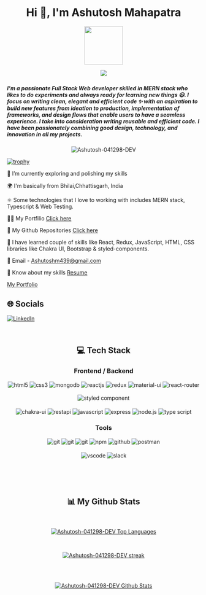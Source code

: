 
<h1 align="center">Hi 👋, I'm Ashutosh Mahapatra</h1>

<div align="center">
  <img src="https://media.giphy.com/media/M9gbBd9nbDrOTu1Mqx/giphy.gif" width="100"/>
</div>

<p align="center">
  <a href="https://github.com/DenverCoder1/readme-typing-svg">
    <img src="https://readme-typing-svg.demolab.com/?lines=Hi! My self Ashutosh Mahapatra 👦🏽; I am a Full-stack%20web%20developer 👨🏻‍💻; Interested in working with team;Curious%20to%20learn%20new%20things !&font=Fira%20Code&center=true&width=440&height=45&color=#37bcf7&vCenter=true&size=22&pause=1000"></a>
</p>


<h3 align="center" an aspiring Full Stack MERN Developer from India.</h3>
<h5>I'm a passionate Full Stack Web developer skilled in MERN stack who likes to do experiments and always ready for learning new things 😃. I focus on writing clean, elegant and efficient code ✨ with an aspiration to build new features from ideation to production, implementation of frameworks, and design flows that enable users to have a seamless experience. I take into consideration writing reusable and efficient code. I have been passionately combining good design, technology, and innovation in all my projects.</h5>


<p align="center"> <img src="https://komarev.com/ghpvc/?username=Ashutosh-041298-DEV&label=Profile%20views&color=0e75b6&style=flat" alt="Ashutosh-041298-DEV" /> </p>

  [![trophy](https://github-profile-trophy.vercel.app/?username=Ashutosh-041298-DEV&theme=darkhub)](https://github.com/Ashutosh-041298-DEV/github-profile-trophy)


🔭 I’m currently exploring and polishing my skills

🌍 I'm basically from Bhilai,Chhattisgarh, India

⚛️ Some technologies that I love to working with includes MERN stack, Typescript & Web Testing.

👨‍💻 My Portfilio [Click here](https://Ashutosh-041298-DEV.github.io/)

👀 My Github Repositories [Click here](https://github.com/Ashutosh-041298-DEV?tab=repositories)

🚀 I have learned couple of skills like React, Redux, JavaScript, HTML, CSS libraries like Chakra UI, Bootstrap & styled-components.

📧 Email - Ashutoshm439@gmail.com

📄 Know about my skills  [Resume](https://drive.google.com/file/d/1L1y-rCfbtQCM79IbNfX5x2EcEqlfcNbR/view?usp=sharing) 


<p><a href="https://Ashutosh-041298-DEV.github.io/">My Portfolio </a></p>


## 🌐 Socials
[![LinkedIn](https://img.shields.io/badge/LinkedIn-%230077B5.svg?logo=linkedin&logoColor=white)](https://www.linkedin.com/in/ashutosh-mahapatra-740643234/) 

<br/>

<h2 align="center">💻 Tech Stack</h2>
 <div align="center"><h3 align="center">Frontend / Backend</h3>
<img src="https://img.shields.io/badge/html5-%23E34F26.svg?style=for-the-badge&logo=html5&logoColor=white" align="center" alt="html5">
<img src = "https://img.shields.io/badge/css3-%231572B6.svg?style=for-the-badge&logo=css3&logoColor=white" align="center" alt="css3">
<img src ="https://img.shields.io/badge/MongoDB-%234ea94b.svg?style=for-the-badge&logo=mongodb&logoColor=white" align="center" alt="mongodb">
<img src="https://img.shields.io/badge/React-20232A?style=for-the-badge&logo=react&logoColor=61DAFB"  align="center" alt="reactjs" />
<img src="https://img.shields.io/badge/Redux-593D88?style=for-the-badge&logo=redux&logoColor=white"  align="center" alt="redux" />
<img src="https://img.shields.io/badge/Material%20UI-007FFF?style=for-the-badge&logo=mui&logoColor=white"  align="center" alt="material-ui"/>
 <img src="https://img.shields.io/badge/React_Router-CA4245?style=for-the-badge&logo=react-router&logoColor=white"  align="center" alt="react-router" />
<br/>
<br/>
 
<img src="https://img.shields.io/badge/styled--components-DB7093?style=for-the-badge&logo=styled-components&logoColor=white"  align="center" alt="styled component" />

<br/>
<br/>
  <img src = "https://img.shields.io/badge/chakra ui-%234ED1C5.svg?style=for-the-badge&logo=chakraui&logoColor=white" align="center" alt="chakra-ui"/>
  <img src="https://img.shields.io/badge/rest api-%23000000.svg?style=for-the-badge&logo=flask&logoColor=white" align="center" alt="restapi"/>
  <img src="https://img.shields.io/badge/javascript-%23323330.svg?style=for-the-badge&logo=javascript&logoColor=%23F7DF1E"  align="center" alt="javascript" />
  <img src="https://img.shields.io/badge/express.js-%23404d59.svg?style=for-the-badge&logo=express&logoColor=%2361DAFB"  align="center" alt="express" />
  <img src="https://img.shields.io/badge/node.js-6DA55F?style=for-the-badge&logo=node.js&logoColor=white"  align="center" alt="node.js"/>
  <img src="https://img.shields.io/badge/typescript-%23007ACC.svg?style=for-the-badge&logo=typescript&logoColor=white"  align="center" alt="type script"/>
</div>


<div align="center"><h3 align="center">Tools</h3> 
   <img src="https://img.shields.io/badge/heroku-%23430098.svg?style=for-the-badge&logo=heroku&logoColor=white" align="center" alt="git"/>
   <img src="https://img.shields.io/badge/netlify-%23000000.svg?style=for-the-badge&logo=netlify&logoColor=#00C7B7" align="center" alt="git"/>
   <img src="https://img.shields.io/badge/vercel-%23000000.svg?style=for-the-badge&logo=vercel&logoColor=whit" align="center" alt="git"/>
  <img src = "https://img.shields.io/badge/NPM-%23000000.svg?style=for-the-badge&logo=npm&logoColor=white" align="center" alt="npm">
  <img src="https://img.shields.io/badge/GitHub-100000?style=for-the-badge&logo=github&logoColor=white"  align="center" alt="github"/>
  <img src ="https://img.shields.io/badge/Postman-FF6C37?style=for-the-badge&logo=postman&logoColor=white" align="center" alt="postman">
  
   <br/>
  <br/>
   <img src="https://img.shields.io/badge/Visual%20Studio-5C2D91.svg?style=for-the-badge&logo=visual-studio&logoColor=white"  align="center" alt="vscode"/>
   <img src="https://img.shields.io/badge/Slack-4A154B?style=for-the-badge&logo=slack&logoColor=white" align="center" alt="slack"/>
 </div>
</div>

<br/>
<br/>
<br/>
<br/>

<h2 align="center">📊 My Github Stats</h2>
   <br/>   
    <p align="center">      
  <a href="https://github.com/Ashutosh-041298-DEV/github-readme-stats"><img alt="Ashutosh-041298-DEV Top Languages" src="https://github-readme-stats.vercel.app/api/top-langs/?username=Ashutosh-041298-DEV&langs_count=8&count_private=true&layout=compact&theme=react&hide_border=true&bg_color=0D1117&private=true" /></a>
      </p>      
     <br/>
   <p align="center">
    <a href="https://github.com/Ashutosh-041298-DEV/github-readme-streak-stats">
        <img title="🔥 Get streak stats for your profile at git.io/streak-stats" alt="Ashutosh-041298-DEV streak" src="https://github-readme-streak-stats.herokuapp.com/?user=Ashutosh-041298-DEV&hide_border=true&theme=react&hide_border=true&bg_color=0D1117&private=true"/>
    </a>
</p>                                                                                                                                              

  <br/>
  <br/>
     <p align="center">                                                                                                 
    <a href="https://github.com/Ashutosh-041298-DEV/github-readme-stats"><img alt="Ashutosh-041298-DEV Github Stats" src="https://github-readme-stats.vercel.app/api?username=Ashutosh-041298-DEV&show_icons=true&locale=en&theme=react&hide_border=true&bg_color=0D1117&private=true" alt="Ashutosh-041298-DEV" /></a>
    </p>                                                                 
 <h6 align="center"> 

<br/>
<br/>
